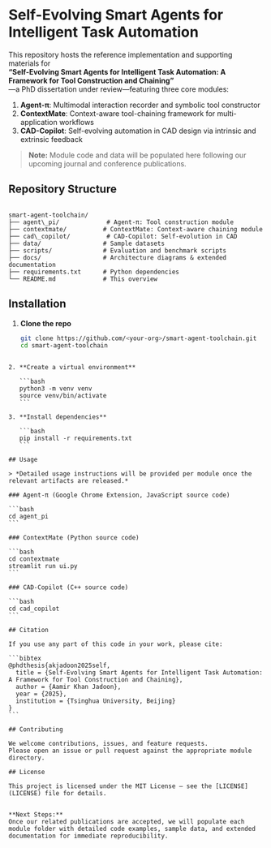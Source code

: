 # Self-Evolving Smart Agents for Intelligent Task Automation

This repository hosts the reference implementation and supporting materials for  
**“Self-Evolving Smart Agents for Intelligent Task Automation: A Framework for Tool Construction and Chaining”**  
—a PhD dissertation under review—featuring three core modules:

1. **Agent-π**: Multimodal interaction recorder and symbolic tool constructor  
2. **ContextMate**: Context-aware tool-chaining framework for multi-application workflows  
3. **CAD-Copilot**: Self-evolving automation in CAD design via intrinsic and extrinsic feedback  

> **Note:** Module code and data will be populated here following our upcoming journal and conference publications.

## Repository Structure

```

smart-agent-toolchain/
├── agent\_pi/             # Agent-π: Tool construction module
├── contextmate/          # ContextMate: Context-aware chaining module
├── cad\_copilot/          # CAD-Copilot: Self-evolution in CAD
├── data/                 # Sample datasets
├── scripts/              # Evaluation and benchmark scripts
├── docs/                 # Architecture diagrams & extended documentation
├── requirements.txt      # Python dependencies
└── README.md             # This overview

````

## Installation

1. **Clone the repo**  
   ```bash
   git clone https://github.com/<your-org>/smart-agent-toolchain.git
   cd smart-agent-toolchain
````

2. **Create a virtual environment**

   ```bash
   python3 -m venv venv
   source venv/bin/activate
   ```

3. **Install dependencies**

   ```bash
   pip install -r requirements.txt
   ```

## Usage

> *Detailed usage instructions will be provided per module once the relevant artifacts are released.*

### Agent-π (Google Chrome Extension, JavaScript source code)

```bash
cd agent_pi
```

### ContextMate (Python source code)

```bash
cd contextmate
streamlit run ui.py
```

### CAD-Copilot (C++ source code)

```bash
cd cad_copilot
```

## Citation

If you use any part of this code in your work, please cite:

```bibtex
@phdthesis{akjadoon2025self,
  title = {Self-Evolving Smart Agents for Intelligent Task Automation: A Framework for Tool Construction and Chaining},
  author = {Aamir Khan Jadoon},
  year = {2025},
  institution = {Tsinghua University, Beijing}
}
```

## Contributing

We welcome contributions, issues, and feature requests.
Please open an issue or pull request against the appropriate module directory.

## License

This project is licensed under the MIT License – see the [LICENSE](LICENSE) file for details.


**Next Steps:**  
Once our related publications are accepted, we will populate each module folder with detailed code examples, sample data, and extended documentation for immediate reproducibility.

